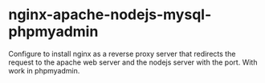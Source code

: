# nginx-apache-nodejs-mysql-phpmyadmin
Configure to install nginx as a reverse proxy server that redirects the request to the apache web server and the nodejs server with the port. With work in phpmyadmin.
